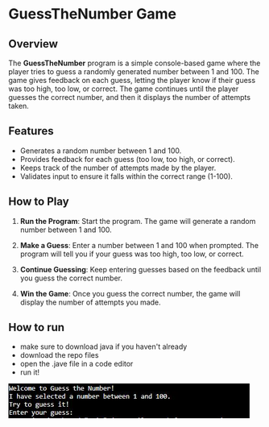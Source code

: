 # GuessTheNumber Game

## Overview

The **GuessTheNumber** program is a simple console-based game where the player tries to guess a randomly generated number between 1 and 100. The game gives feedback on each guess, letting the player know if their guess was too high, too low, or correct. The game continues until the player guesses the correct number, and then it displays the number of attempts taken.

## Features

- Generates a random number between 1 and 100.
- Provides feedback for each guess (too low, too high, or correct).
- Keeps track of the number of attempts made by the player.
- Validates input to ensure it falls within the correct range (1-100).

## How to Play

1. **Run the Program**: Start the program. The game will generate a random number between 1 and 100.

2. **Make a Guess**: Enter a number between 1 and 100 when prompted. The program will tell you if your guess was too high, too low, or correct.

3. **Continue Guessing**: Keep entering guesses based on the feedback until you guess the correct number.

4. **Win the Game**: Once you guess the correct number, the game will display the number of attempts you made.

## How to run
- make sure to download java if you haven't already
- download the repo files
- open the .jave file in a code editor
- run it!


![](num_screenshot.JPG)
